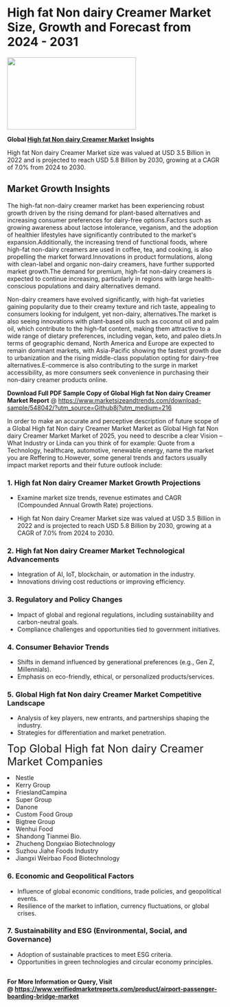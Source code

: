 <H1>High fat Non dairy Creamer Market Size, Growth and Forecast from 2024 - 2031</H1><img class="aligncenter size-medium wp-image-584254" src="https://thirdeyenews.in/wp-content/uploads/2024/09/Global-Market-Research-300x168.jpeg" alt="" width="300" height="168" /><p><strong>Global&nbsp;<a href="https://www.marketsizeandtrends.com/download-sample/548042/?utm_source=Github8j?utm_medium=216">High fat Non dairy Creamer Market</a> Insights</strong></p><p>High fat Non dairy Creamer Market size was valued at USD 3.5 Billion in 2022 and is projected to reach USD 5.8 Billion by 2030, growing at a CAGR of 7.0% from 2024 to 2030.</p><p><h2>Market Growth Insights</h2> <p>The high-fat non-dairy creamer market has been experiencing robust growth driven by the rising demand for plant-based alternatives and increasing consumer preferences for dairy-free options.Factors such as growing awareness about lactose intolerance, veganism, and the adoption of healthier lifestyles have significantly contributed to the market's expansion.Additionally, the increasing trend of functional foods, where high-fat non-dairy creamers are used in coffee, tea, and cooking, is also propelling the market forward.Innovations in product formulations, along with clean-label and organic non-dairy creamers, have further supported market growth.The demand for premium, high-fat non-dairy creamers is expected to continue increasing, particularly in regions with large health-conscious populations and dairy alternatives demand.</p> <p>Non-dairy creamers have evolved significantly, with high-fat varieties gaining popularity due to their creamy texture and rich taste, appealing to consumers looking for indulgent, yet non-dairy, alternatives.The market is also seeing innovations with plant-based oils such as coconut oil and palm oil, which contribute to the high-fat content, making them attractive to a wide range of dietary preferences, including vegan, keto, and paleo diets.In terms of geographic demand, North America and Europe are expected to remain dominant markets, with Asia-Pacific showing the fastest growth due to urbanization and the rising middle-class population opting for dairy-free alternatives.E-commerce is also contributing to the surge in market accessibility, as more consumers seek convenience in purchasing their non-dairy creamer products online.</p> <p><span class=""><strong>Download Full PDF Sample Copy of Global High fat Non dairy Creamer Market Report</strong> @ <a href="https://www.marketsizeandtrends.com/download-sample/548042/?utm_source=Github8j?utm_medium=216" target="_blank">https://www.marketsizeandtrends.com/download-sample/548042/?utm_source=Github8j?utm_medium=216</a></span></p><p>In order to make an accurate and perceptive description of future scope of a Global&nbsp;High fat Non dairy Creamer Market Market as Global&nbsp;High fat Non dairy Creamer Market Market of 2025, you need to describe a clear Vision &ndash; What Industry or Linda can you think of for example: Quote from a Technology, healthcare, automotive, renewable energy, name the market you are Reffering to.However, some general trends and factors usually impact market reports and their future outlook include:</p><h3>1.&nbsp;<strong>High fat Non dairy Creamer Market Growth Projections</strong></h3><ul><li>Examine market size trends, revenue estimates and CAGR (Compounded Annual Growth Rate) projections.</li><li><p>High fat Non dairy Creamer Market size was valued at USD 3.5 Billion in 2022 and is projected to reach USD 5.8 Billion by 2030, growing at a CAGR of 7.0% from 2024 to 2030.</p></li></ul><h3>2.&nbsp;<strong>High fat Non dairy Creamer Market Technological Advancements</strong></h3><ul><li>Integration of AI, IoT, blockchain, or automation in the industry.</li><li>Innovations driving cost reductions or improving efficiency.</li></ul><h3>3.&nbsp;<strong>Regulatory and Policy Changes</strong></h3><ul><li>Impact of global and regional regulations, including sustainability and carbon-neutral goals.</li><li>Compliance challenges and opportunities tied to government initiatives.</li></ul><h3>4.&nbsp;<strong>Consumer Behavior Trends</strong></h3><ul><li>Shifts in demand influenced by generational preferences (e.g., Gen Z, Millennials).</li><li>Emphasis on eco-friendly, ethical, or personalized products/services.</li></ul><h3>5.&nbsp;<strong>Global High fat Non dairy Creamer Market Competitive Landscape</strong></h3><ul><li>Analysis of key players, new entrants, and partnerships shaping the industry.</li><li>Strategies for differentiation and market penetration.</li></ul><p data-pm-slice="1 1 []"><span style="color: inherit; font-family: inherit; font-size: 25px;">Top Global High fat Non dairy Creamer Market Companies</span></p><div class="" data-test-id=""><p><li>Nestle</li><li> Kerry Group</li><li> FrieslandCampina</li><li> Super Group</li><li> Danone</li><li> Custom Food Group</li><li> Bigtree Group</li><li> Wenhui Food</li><li> Shandong Tianmei Bio.</li><li> Zhucheng Dongxiao Biotechnology</li><li> Suzhou Jiahe Foods Industry</li><li> Jiangxi Weirbao Food Biotechnology</li></p></div><h3>6.&nbsp;<strong>Economic and Geopolitical Factors</strong></h3><ul><li>Influence of global economic conditions, trade policies, and geopolitical events.</li><li>Resilience of the market to inflation, currency fluctuations, or global crises.</li></ul><h3>7.&nbsp;<strong>Sustainability and ESG (Environmental, Social, and Governance)</strong></h3><ul><li>Adoption of sustainable practices to meet ESG criteria.</li><li>Opportunities in green technologies and circular economy principles.</li></ul><h2><strong style="font-size: 14px;">For More Information or Query, Visit @&nbsp;</strong><a style="background-color: #ffffff; font-size: 14px;" href="https://www.marketsizeandtrends.com/report/high-fat-non-dairy-creamer-market/" target="_blank">https://www.verifiedmarketreports.com/product/airport-passenger-boarding-bridge-market</a></h2>